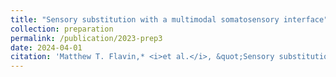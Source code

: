 ```yaml
---
title: "Sensory substitution with a multimodal somatosensory interface"
collection: preparation
permalink: /publication/2023-prep3
date: 2024-04-01
citation: 'Matthew T. Flavin,* <i>et al.</i>, &quot;Sensory substitution with a multimodal somatosensory interface,&quot; in preparation, submission planned Dec. 2024.'
---
```

